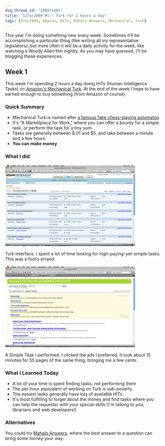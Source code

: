 ```yaml
---
dsq_thread_id: "108871465" 
title: "52for2009 #1 — Turk for 2 hours a day" 
tags: [2for2009, Amazon, HITs, Mahalo Answers, Mechanical, Turk]
---
```


This year I'm doing something new every week. Sometimes it'll be accomplishing a particular thing (like writing all my representative legislators), but more often it will be a daily activity for the week, like watching a Woody Allen film nightly. As you may have guessed, I'll be blogging these experiences. 

## Week 1

This week I'm spending 2 hours a day doing HITs (Human Intelligence Tasks) on [Amazon's Mechanical Turk](http://www.mturk.com). At the end of the week I hope to have earned enough to buy something (from Amazon of course).

### Quick Summary

  * Mechanical Turk is named after [a famous fake chess-playing automaton](http://en.wikipedia.org/wiki/The_Turk)
  * It's "A Marketplace for Work," where you can offer a bounty for a simple task, or perform the task for a tiny sum
  * Tasks are generally between $.01 and $5, and take between a minute and a few hours
  * **You can make money**

### What I did

![The Interface Used on AMT](/images/turk.jpg)

Turk Interface. I spent a lot of time looking for high-paying-yet-simple tasks. This was a fool's errand.

![A Simple Task I performed](/images/hit.jpg)

A Simple Task I performed. I clicked the ads I preferred. It took about 15 minutes for 55 pages of the same thing, bringing me a few cents.

### What I Learned Today

  * A lot of your time is spent finding tasks, not performing them
  * The per-hour equivalent of working on Turk is sub-poverty
  * The easiest tasks generally have lots of available HITs
  * It's most fulfilling to forget about the money and find tasks where you can help the requester with your special skills (I'm talking to you, librarians and web developers!)

### Alternatives

You could try [Mahalo Answers](http://mahalo.com/answers), where the best answer to a question can bring some money your way.